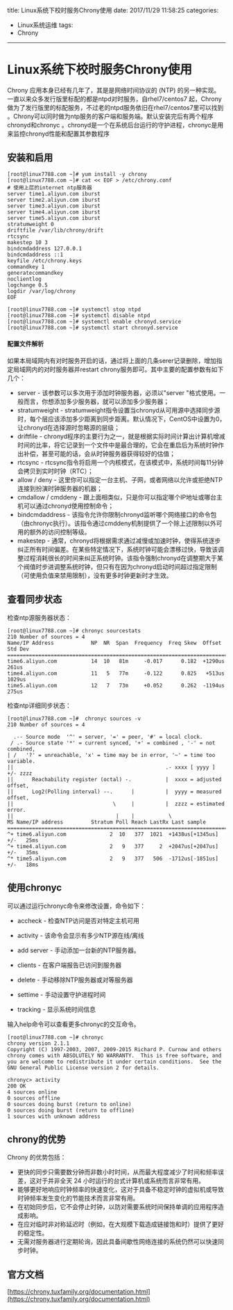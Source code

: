 title: Linux系统下校时服务Chrony使用
date: 2017/11/29 11:58:25
categories:
- Linux系统运维
tags:
- Chrony

---
Linux系统下校时服务Chrony使用
================

Chrony 应用本身已经有几年了，其是是网络时间协议的 (NTP) 的另一种实现。一直以来众多发行版里标配的都是ntpd对时服务，自rhel7/centos7 起，Chrony做为了发行版里的标配服务，不过老的ntpd服务依旧在rhel7/centos7里可以找到 。Chrony可以同时做为ntp服务的客户端和服务端。默认安装完后有两个程序chronyd和chronyc 。chronyd是一个在系统后台运行的守护进程，chronyc是用来监控chronyd性能和配置其参数程序
## 安装和启用
```
[root@linux7788.com ~]# yum install -y chrony
[root@linux7788.com ~]# cat << EOF > /etc/chrony.conf
# 使用上层的internet ntp服务器
server time1.aliyun.com iburst
server time2.aliyun.com iburst
server time3.aliyun.com iburst
server time4.aliyun.com iburst
server time5.aliyun.com iburst
stratumweight 0
driftfile /var/lib/chrony/drift
rtcsync
makestep 10 3
bindcmdaddress 127.0.0.1
bindcmdaddress ::1
keyfile /etc/chrony.keys
commandkey 1
generatecommandkey
noclientlog
logchange 0.5
logdir /var/log/chrony
EOF

[root@linux7788.com ~]# systemctl stop ntpd
[root@linux7788.com ~]# systemctl disable ntpd
[root@linux7788.com ~]# systemctl enable chronyd.service
[root@linux7788.com ~]# systemctl start chronyd.service
```
#### 配置文件解析
如果本局域网内有对时服务开启的话，通过将上面的几条serer记录删除，增加指定局域网内的对时服务器并restart chrony服务即可。其中主要的配置参数有如下几个：
<!--more-->
- server - 该参数可以多次用于添加时钟服务器，必须以"server "格式使用。一般而言，你想添加多少服务器，就可以添加多少服务器；
- stratumweight - stratumweight指令设置当chronyd从可用源中选择同步源时，每个层应该添加多少距离到同步距离。默认情况下，CentOS中设置为0，让chronyd在选择源时忽略源的层级；
- driftfile - chronyd程序的主要行为之一，就是根据实际时间计算出计算机增减时间的比率，将它记录到一个文件中是最合理的，它会在重启后为系统时钟作出补偿，甚至可能的话，会从时钟服务器获得较好的估值；
- rtcsync - rtcsync指令将启用一个内核模式，在该模式中，系统时间每11分钟会拷贝到实时时钟（RTC）；
- allow / deny - 这里你可以指定一台主机、子网，或者网络以允许或拒绝NTP连接到扮演时钟服务器的机器；
- cmdallow / cmddeny - 跟上面相类似，只是你可以指定哪个IP地址或哪台主机可以通过chronyd使用控制命令；
- bindcmdaddress - 该指令允许你限制chronyd监听哪个网络接口的命令包（由chronyc执行）。该指令通过cmddeny机制提供了一个除上述限制以外可用的额外的访问控制等级。
- makestep - 通常，chronyd将根据需求通过减慢或加速时钟，使得系统逐步纠正所有时间偏差。在某些特定情况下，系统时钟可能会漂移过快，导致该调整过程消耗很长的时间来纠正系统时钟。该指令强制chronyd在调整期大于某个阀值时步进调整系统时钟，但只有在因为chronyd启动时间超过指定限制（可使用负值来禁用限制），没有更多时钟更新时才生效。

## 查看同步状态
检查ntp源服务器状态：
```
[root@linux7788.com ~]# chronyc sourcestats
210 Number of sources = 4
Name/IP Address            NP  NR  Span  Frequency  Freq Skew  Offset  Std Dev
==============================================================================
time6.aliyun.com           14  10   81m     -0.017      0.182  +1290us   261us
time4.aliyun.com           11   5   77m     -0.122      0.825   +513us  1029us
time5.aliyun.com           12   7   73m     +0.052      0.262  -1194us   275us
```
检查ntp详细同步状态：
```
[root@linux7788.com ~]#  chronyc sources -v
210 Number of sources = 4

  .-- Source mode  '^' = server, '=' = peer, '#' = local clock.
 / .- Source state '*' = current synced, '+' = combined , '-' = not combined,
| /   '?' = unreachable, 'x' = time may be in error, '~' = time too variable.
||                                                 .- xxxx [ yyyy ] +/- zzzz
||      Reachability register (octal) -.           |  xxxx = adjusted offset,
||      Log2(Polling interval) --.      |          |  yyyy = measured offset,
||                                \     |          |  zzzz = estimated error.
||                                 |    |           \
MS Name/IP address         Stratum Poll Reach LastRx Last sample
===============================================================================
^+ time6.aliyun.com              2  10   377  1021  +1438us[+1345us] +/-   25ms
^+ time4.aliyun.com              2   9   377     2  +2047us[+2047us] +/-   35ms
^* time5.aliyun.com              2   9   377   506  -1712us[-1851us] +/-   18ms
```
## 使用chronyc
可以通过运行chronyc命令来修改设置，命令如下：

- accheck - 检查NTP访问是否对特定主机可用

- activity - 该命令会显示有多少NTP源在线/离线

- add server - 手动添加一台新的NTP服务器。

- clients - 在客户端报告已访问到服务器

- delete - 手动移除NTP服务器或对等服务器

- settime - 手动设置守护进程时间

- tracking - 显示系统时间信息

输入help命令可以查看更多chronyc的交互命令。
```
[root@linux7788.com ~]# chronyc
chrony version 2.1.1
Copyright (C) 1997-2003, 2007, 2009-2015 Richard P. Curnow and others
chrony comes with ABSOLUTELY NO WARRANTY.  This is free software, and
you are welcome to redistribute it under certain conditions.  See the
GNU General Public License version 2 for details.

chronyc> activity
200 OK
4 sources online
0 sources offline
0 sources doing burst (return to online)
0 sources doing burst (return to offline)
1 sources with unknown address
```
## chrony的优势
Chrony 的优势包括：

- 更快的同步只需要数分钟而非数小时时间，从而最大程度减少了时间和频率误差，这对于并非全天 24 小时运行的台式计算机或系统而言非常有用。
- 能够更好地响应时钟频率的快速变化，这对于具备不稳定时钟的虚拟机或导致时钟频率发生变化的节能技术而言非常有用。
- 在初始同步后，它不会停止时钟，以防对需要系统时间保持单调的应用程序造成影响。
- 在应对临时非对称延迟时（例如，在大规模下载造成链接饱和时）提供了更好的稳定性。
- 无需对服务器进行定期轮询，因此具备间歇性网络连接的系统仍然可以快速同步时钟。

## 官方文档
[https://chrony.tuxfamily.org/documentation.html](https://chrony.tuxfamily.org/documentation.html)
